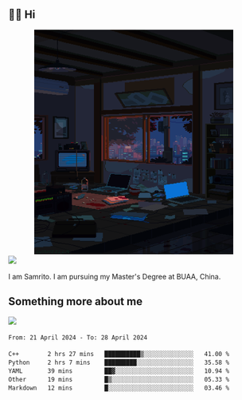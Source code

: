 ## 👋🏻 Hi

<div align="center">
<img alt="GIF" src="https://github.com/xiangsam/xiangsam/blob/271390e4ab50820a4594e3cb94b7ffaa6293de72/0_0EUAvTumWsRa2k6F.gif" width=400 height=450/>
</div>

<a href="https://github.com/xiangsam">
  <img src="https://komarev.com/ghpvc/?username=xiangsam&style=flat-square" />
</a>

I am Samrito. I am pursuing my Master's Degree at BUAA, China.


## Something more about me
<a href="https://github.com/xiangsam">
  <img src="https://github-readme-stats.vercel.app/api?username=xiangsam&show_icons=true&hide_border=true" />
</a>

<!--
<a href="https://github.com/xiangsam">
  <img src="https://github-readme-stats.vercel.app/api/top-langs/?username=xiangsam&layout=compact" />
</a>
-->

<!--START_SECTION:waka-->

```txt
From: 21 April 2024 - To: 28 April 2024

C++        2 hrs 27 mins   ██████████▒░░░░░░░░░░░░░░   41.00 %
Python     2 hrs 7 mins    █████████░░░░░░░░░░░░░░░░   35.58 %
YAML       39 mins         ██▓░░░░░░░░░░░░░░░░░░░░░░   10.94 %
Other      19 mins         █▒░░░░░░░░░░░░░░░░░░░░░░░   05.33 %
Markdown   12 mins         █░░░░░░░░░░░░░░░░░░░░░░░░   03.46 %
```

<!--END_SECTION:waka-->

<!---
xiangsam/xiangsam is a ✨ special ✨ repository because its `README.md` (this file) appears on your GitHub profile.
You can click the Preview link to take a look at your changes.
--->
